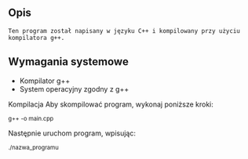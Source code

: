 ## Opis
    Ten program został napisany w języku C++ i kompilowany przy użyciu kompilatora g++.

## Wymagania systemowe
 - Kompilator g++
 - System operacyjny zgodny z g++

 Kompilacja
 Aby skompilować program, wykonaj poniższe kroki:

 <sup>g++ -o main.cpp</sup>

 Następnie uruchom program, wpisując:

 <sup>./nazwa_programu</sup>
